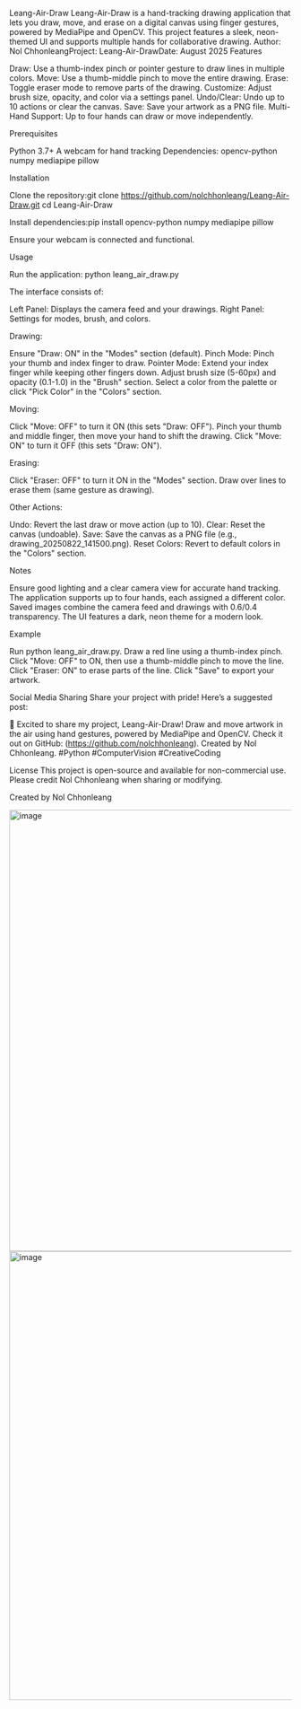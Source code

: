 Leang-Air-Draw
Leang-Air-Draw is a hand-tracking drawing application that lets you draw, move, and erase on a digital canvas using finger gestures, powered by MediaPipe and OpenCV. This project features a sleek, neon-themed UI and supports multiple hands for collaborative drawing.
Author: Nol ChhonleangProject: Leang-Air-DrawDate: August 2025
Features

Draw: Use a thumb-index pinch or pointer gesture to draw lines in multiple colors.
Move: Use a thumb-middle pinch to move the entire drawing.
Erase: Toggle eraser mode to remove parts of the drawing.
Customize: Adjust brush size, opacity, and color via a settings panel.
Undo/Clear: Undo up to 10 actions or clear the canvas.
Save: Save your artwork as a PNG file.
Multi-Hand Support: Up to four hands can draw or move independently.

Prerequisites

Python 3.7+
A webcam for hand tracking
Dependencies:
opencv-python
numpy
mediapipe
pillow



Installation

Clone the repository:git clone https://github.com/nolchhonleang/Leang-Air-Draw.git
cd Leang-Air-Draw


Install dependencies:pip install opencv-python numpy mediapipe pillow


Ensure your webcam is connected and functional.

Usage

Run the application:
python leang_air_draw.py


The interface consists of:

Left Panel: Displays the camera feed and your drawings.
Right Panel: Settings for modes, brush, and colors.


Drawing:

Ensure "Draw: ON" in the "Modes" section (default).
Pinch Mode: Pinch your thumb and index finger to draw.
Pointer Mode: Extend your index finger while keeping other fingers down.
Adjust brush size (5-60px) and opacity (0.1-1.0) in the "Brush" section.
Select a color from the palette or click "Pick Color" in the "Colors" section.


Moving:

Click "Move: OFF" to turn it ON (this sets "Draw: OFF").
Pinch your thumb and middle finger, then move your hand to shift the drawing.
Click "Move: ON" to turn it OFF (this sets "Draw: ON").


Erasing:

Click "Eraser: OFF" to turn it ON in the "Modes" section.
Draw over lines to erase them (same gesture as drawing).


Other Actions:

Undo: Revert the last draw or move action (up to 10).
Clear: Reset the canvas (undoable).
Save: Save the canvas as a PNG file (e.g., drawing_20250822_141500.png).
Reset Colors: Revert to default colors in the "Colors" section.



Notes

Ensure good lighting and a clear camera view for accurate hand tracking.
The application supports up to four hands, each assigned a different color.
Saved images combine the camera feed and drawings with 0.6/0.4 transparency.
The UI features a dark, neon theme for a modern look.

Example

Run python leang_air_draw.py.
Draw a red line using a thumb-index pinch.
Click "Move: OFF" to ON, then use a thumb-middle pinch to move the line.
Click "Eraser: ON" to erase parts of the line.
Click "Save" to export your artwork.

Social Media Sharing
Share your project with pride! Here’s a suggested post:

🎨 Excited to share my project, Leang-Air-Draw! Draw and move artwork in the air using hand gestures, powered by MediaPipe and OpenCV. Check it out on GitHub: (https://github.com/nolchhonleang). Created by Nol Chhonleang. #Python #ComputerVision #CreativeCoding

License
This project is open-source and available for non-commercial use. Please credit Nol Chhonleang when sharing or modifying.

Created by Nol Chhonleang

<img width="1280" height="787" alt="image" src="https://github.com/user-attachments/assets/c7b39be7-9de1-410a-b6ea-2da55da45ffa" />
<img width="1280" height="800" alt="image" src="https://github.com/user-attachments/assets/d9221e70-b66e-4afc-8e42-c0030a2bd279" />

